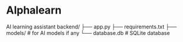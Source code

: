 # Alphalearn
AI learning assistant 
backend/
├── app.py
├── requirements.txt
├── models/  # for AI models if any
└── database.db  # SQLite database
